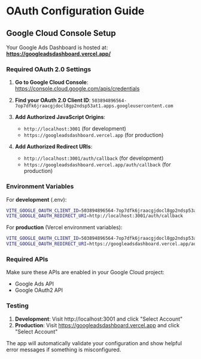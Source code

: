 # OAuth Configuration Guide

## Google Cloud Console Setup

Your Google Ads Dashboard is hosted at: **https://googleadsdashboard.vercel.app/**

### Required OAuth 2.0 Settings

1. **Go to Google Cloud Console**: https://console.cloud.google.com/apis/credentials

2. **Find your OAuth 2.0 Client ID**: `503894896564-7op7dfk6jraacgjdocl8gp2ndsp53at1.apps.googleusercontent.com`

3. **Add Authorized JavaScript Origins**:
   - `http://localhost:3001` (for development)
   - `https://googleadsdashboard.vercel.app` (for production)

4. **Add Authorized Redirect URIs**:
   - `http://localhost:3001/auth/callback` (for development)
   - `https://googleadsdashboard.vercel.app/auth/callback` (for production)

### Environment Variables

For **development** (.env):
```bash
VITE_GOOGLE_OAUTH_CLIENT_ID=503894896564-7op7dfk6jraacgjdocl8gp2ndsp53at1.apps.googleusercontent.com
VITE_GOOGLE_OAUTH_REDIRECT_URI=http://localhost:3001/auth/callback
```

For **production** (Vercel environment variables):
```bash
VITE_GOOGLE_OAUTH_CLIENT_ID=503894896564-7op7dfk6jraacgjdocl8gp2ndsp53at1.apps.googleusercontent.com
VITE_GOOGLE_OAUTH_REDIRECT_URI=https://googleadsdashboard.vercel.app/auth/callback
```

### Required APIs

Make sure these APIs are enabled in your Google Cloud project:
- Google Ads API
- Google OAuth2 API

### Testing

1. **Development**: Visit http://localhost:3001 and click "Select Account"
2. **Production**: Visit https://googleadsdashboard.vercel.app and click "Select Account"

The app will automatically validate your configuration and show helpful error messages if something is misconfigured.
